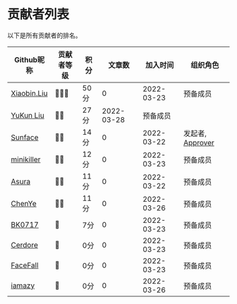 # 贡献者列表
以下是所有贡献者的排名。

| Github昵称 | 贡献者等级 | 积分 | 文章数 | 加入时间 | 组织角色 | 
| --- | --- | --- | --- | --- | --- |
| [Xiaobin.Liu](https://github.com/lxbwolf) | 🌟🌟🌟 | 50分 | 0 | 2022-03-23 | 预备成员 | 
| [YuKun Liu](https://github.com/mrxiaozhuox) | 🌟🌟 | 27分 | 2022-03-28 | 预备成员
| [Sunface](https://im.dev) | 🌟🌟 | 14分 | 0 | 2022-03-22 | 发起者, [Approver](https://github.com/orgs/studyrs/teams/rustt-approvers) | 
| [minikiller](https://github.com/minikiller) | 🌟🌟 | 12分 | 0 | 2022-03-23 | 预备成员 |
| [Asura](https://github.com/asur4s) | 🌟🌟 | 11分 | 0 | 2022-03-22 | 预备成员 |
| [ChenYe](https://github.com/Ch3nYe) | 🌟🌟 | 11分 | 0 | 2022-03-26 | 预备成员 |
| [BK0717](https://github.com/hyuuko) | 🌟 | 7分 | 0 | 2022-03-23 | 预备成员 |
| [Cerdore](https://github.com/Cerdore) | 🌟 | 0分 | 0 | 2022-03-23 | 预备成员 |
| [FaceFall](https://github.com/FaceFall) | 🌟 | 0分 | 0 | 2022-03-23 | 预备成员 |
| [iamazy](https://github.com/iamazy) | 🌟 | 0分 | 0 | 2022-03-26 | 预备成员 |